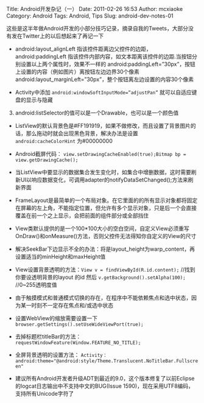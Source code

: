 Title: Android开发杂记（一）
Date: 2011-02-26 16:53
Author: mcxiaoke
Category: Android
Tags: Android, Tips
Slug: android-dev-notes-01

这些是这半年做Android开发的小部分技巧记录，摘录自我的Tweets，大部分没有发在Twitter上的以后想起来了再记一下

* android:layout_alignLeft 指该控件距离边父控件的边距，android:paddingLeft 指该控件内部内容，如文本距离该控件的边距.当按钮分别设置以上两个属性时，效果不一样的 android:paddingLeft=”30px”，按钮上设置的内容（例如图片）离按钮左边边界30个像素 android:layout_marginLeft=”30px”，整个按钮离左边设置的内容30个像素

* Activity中添加 `android:windowSoftInputMode=”adjustPan”` 就可以自适应键盘的显示与隐藏

3. android:listSelector的值可以是一个Drawable，也可以是一个颜色值

* ListView的默认背景色是#FF191919，如果不做修改，而且设置了背景图片的话，那么拖动时就会出现黑色背景，解决办法是设置 `android:cacheColorHint`
为#00000000

* Android截屏代码： `view.setDrawingCacheEnabled(true);Bitmap bp =
view.getDrawingCache();`

* 当ListView中要显示的数据集合发生变化时，如集合中增删数据，这时需要刷新UI以响应数据变化，可调用adapter的notifyDataSetChanged();方法来刷新界面

* FrameLayout是最简单的一个布局对象。在它里面的的所有显示对象都将固定在屏幕的左上角，不能指定位置，但允许有多个显示对象，只是后一个会直接覆盖在前一个之上显示，会把前面的组件部分或全部挡住

* View类默认提供的是一个100*100大小的空白空间，自定义View必须重写OnDraw()和onMeasure()方法，否则父控件无法得知你自定义的View的尺寸

* 解决SeekBar下边显示不全的办法：将是layout_height为warp_content，再设置适当的minHeight和maxHeight值

* View设置背景透明的方法：`View v = findViewById(R.id.content);` //找到你要设透明背景的layout 的id 然后 `v.getBackground().setAlpha(100);` //0~255透明度值

* 由于触摸模式和普通模式切换的存在，在程序中不能依赖焦点和选中状态，因为某一时刻不一定存在焦点和/或选中状态

* 设置WebView的缩放需要设置一下 `browser.getSettings().setUseWideViewPort(true);`

* 去掉标题栏titleBar的方法：`requestWindowFeature(Window.FEATURE_NO_TITLE);`

* 全屏背景透明的设置方法：  `Activity：android:theme="@android:style/Theme.Translucent.NoTitleBar.Fullscreen"`

* 建议所有Android开发者升级ADT到最近的9.0，这个版本修复了以前Eclipse的logcat日志输出中不支持中文的BUG(Issue
1590)，现在采用UTF8编码，支持所有Unicode字符了

